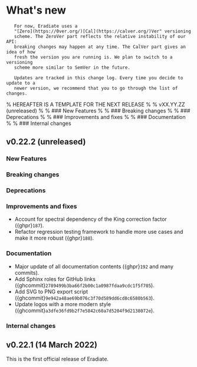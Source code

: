 # What's new

```{note}
   For now, Eradiate uses a
   "[Zero](https://0ver.org/)[Cal](https://calver.org/)Ver" versioning
   scheme. The ZeroVer part reflects the relative instability of our API:
   breaking changes may happen at any time. The CalVer part gives an idea of how
   fresh the version you are running is. We plan to switch to a versioning 
   scheme more similar to SemVer in the future.

   Updates are tracked in this change log. Every time you decide to update to a 
   newer version, we recommend that you to go through the list of changes.
```

% HEREAFTER IS A TEMPLATE FOR THE NEXT RELEASE
%
% vXX.YY.ZZ (unreleased)
%
% ### New Features
%
% ### Breaking changes
%
% ### Deprecations
%
% ### Improvements and fixes
%
% ### Documentation
% 
% ### Internal changes

## v0.22.2 (unreleased)

### New Features

### Breaking changes

### Deprecations

### Improvements and fixes

* Account for spectral dependency of the King correction factor ({ghpr}`187`). 
* Refactor regression testing framework to handle more use cases and make it 
  more robust ({ghpr}`188`).

### Documentation

* Major update of all documentation contents ({ghpr}`192` and many commits).
* Add Sphinx roles for GitHub links ({ghcommit}`2789499b3ba66f2b00c1a0987fdaa9cdc1f5f705`).
* Add SVG to PNG export script ({ghcommit}`9e942a48ae69b076c3f70d589dd6cd8c6580b563`).
* Update logos with a more modern style ({ghcommit}`a3dfe36fd9b2f7e5842c60a7d5204f9d2138072e`).

### Internal changes

## v0.22.1 (14 March 2022)

This is the first official release of Eradiate.
 